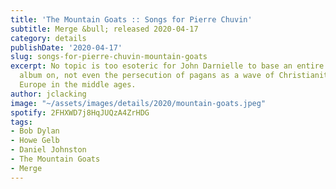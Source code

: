 ```yaml
---
title: 'The Mountain Goats :: Songs for Pierre Chuvin'
subtitle: Merge &bull; released 2020-04-17
category: details
publishDate: '2020-04-17'
slug: songs-for-pierre-chuvin-mountain-goats
excerpt: No topic is too esoteric for John Darnielle to base an entire Mountain Goats
  album on, not even the persecution of pagans as a wave of Christianity moved through
  Europe in the middle ages.
author: jclacking
image: "~/assets/images/details/2020/mountain-goats.jpeg"
spotify: 2FHXWD7j8HqJUQzA4ZrHDG
tags:
- Bob Dylan
- Howe Gelb
- Daniel Johnston
- The Mountain Goats
- Merge
---
```


